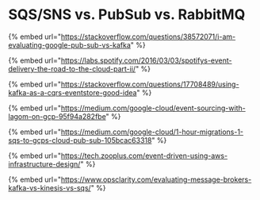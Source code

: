 # SQS/SNS vs. PubSub vs. RabbitMQ

{% embed url="https://stackoverflow.com/questions/38572071/i-am-evaluating-google-pub-sub-vs-kafka" %}

{% embed url="https://labs.spotify.com/2016/03/03/spotifys-event-delivery-the-road-to-the-cloud-part-ii/" %}

{% embed url="https://stackoverflow.com/questions/17708489/using-kafka-as-a-cqrs-eventstore-good-idea" %}

{% embed url="https://medium.com/google-cloud/event-sourcing-with-lagom-on-gcp-95f94a282fbe" %}

{% embed url="https://medium.com/google-cloud/1-hour-migrations-1-sqs-to-gcps-cloud-pub-sub-105bcac63318" %}

{% embed url="https://tech.zooplus.com/event-driven-using-aws-infrastructure-design/" %}

{% embed url="https://www.opsclarity.com/evaluating-message-brokers-kafka-vs-kinesis-vs-sqs/" %}



